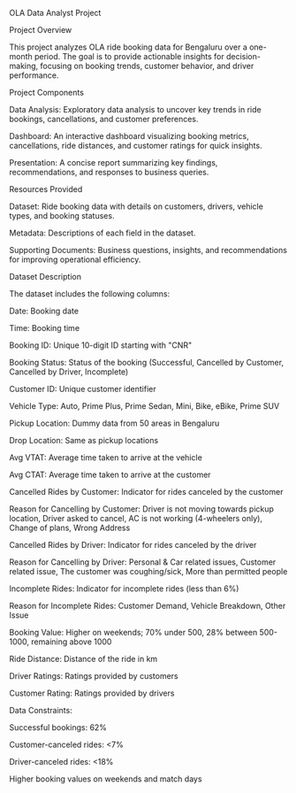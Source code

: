 OLA Data Analyst Project

Project Overview

This project analyzes OLA ride booking data for Bengaluru over a one-month period. The goal is to provide actionable insights for decision-making, focusing on booking trends, customer behavior, and driver performance.

Project Components

Data Analysis: Exploratory data analysis to uncover key trends in ride bookings, cancellations, and customer preferences.

Dashboard: An interactive dashboard visualizing booking metrics, cancellations, ride distances, and customer ratings for quick insights.

Presentation: A concise report summarizing key findings, recommendations, and responses to business queries.

Resources Provided

Dataset: Ride booking data with details on customers, drivers, vehicle types, and booking statuses.

Metadata: Descriptions of each field in the dataset.

Supporting Documents: Business questions, insights, and recommendations for improving operational efficiency.

Dataset Description

The dataset includes the following columns:

Date: Booking date

Time: Booking time

Booking ID: Unique 10-digit ID starting with "CNR"

Booking Status: Status of the booking (Successful, Cancelled by Customer, Cancelled by Driver, Incomplete)

Customer ID: Unique customer identifier

Vehicle Type: Auto, Prime Plus, Prime Sedan, Mini, Bike, eBike, Prime SUV

Pickup Location: Dummy data from 50 areas in Bengaluru

Drop Location: Same as pickup locations

Avg VTAT: Average time taken to arrive at the vehicle

Avg CTAT: Average time taken to arrive at the customer

Cancelled Rides by Customer: Indicator for rides canceled by the customer

Reason for Cancelling by Customer: Driver is not moving towards pickup location, Driver asked to cancel, AC is not working (4-wheelers only), Change of plans, Wrong Address

Cancelled Rides by Driver: Indicator for rides canceled by the driver

Reason for Cancelling by Driver: Personal & Car related issues, Customer related issue, The customer was coughing/sick, More than permitted people

Incomplete Rides: Indicator for incomplete rides (less than 6%)

Reason for Incomplete Rides: Customer Demand, Vehicle Breakdown, Other Issue

Booking Value: Higher on weekends; 70% under 500, 28% between 500-1000, remaining above 1000

Ride Distance: Distance of the ride in km

Driver Ratings: Ratings provided by customers

Customer Rating: Ratings provided by drivers

Data Constraints:

Successful bookings: 62%

Customer-canceled rides: <7%

Driver-canceled rides: <18%

Higher booking values on weekends and match days

